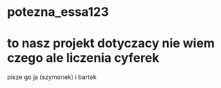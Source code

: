 # potezna_essa123

# to nasz projekt dotyczacy nie wiem czego ale liczenia cyferek

pisze go ja (szymonek) i bartek
